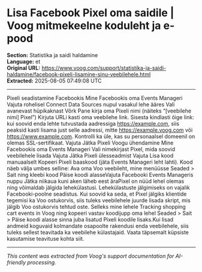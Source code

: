# Lisa Facebook Pixel oma saidile | Voog mitmekeelne koduleht ja e-pood

**Section:** Statistika ja saidi haldamine  
**Language:** et  
**Original URL:** https://www.voog.com/support/statistika-ja-saidi-haldamine/facebook-pixeli-lisamine-sinu-veebilehele.html  
**Extracted:** 2025-08-05 07:49:08 UTC

---

Pixeli seadistamine Facebookis
Mine Facebookis oma Events Manageri
Vajuta rohelisel Connect Data Sources nupul vasakul lehe ääres
Vali avanevast hüpikaknast Võrk
Pane kirja oma Pixeli nimi (näiteks “[veebilehe nimi] Pixel”)
Kirjuta URLi kasti oma veebilehe link. Sisesta kindlasti õige link: kui soovid enda lehte tutvustada aadressiga https://example.com, siis peaksid kasti lisama just selle aadressi, mitte https://example.voog.com või https://www.example.com. Kontrolli ka üle, kas su personaalsel domeenil on olemas SSL-sertifikaat.
Vajuta Jätka
Pixeli Voogu ühendamine
Mine Facebookis oma Events Manageri
Vali nimekirjast Pixel, mida soovid veebilehele lisada
Vajuta Jätka Pixeli ülesseadmist
Vajuta Lisa kood manuaalselt
Kopeeri Pixeli baaskood (jäta Events Manageri leht lahti). Kood näeb välja umbes selline:<!-- Facebook Pixel Code --><script>  !function(f,b,e,v,n,t,s)  {if(f.fbq)return;n=f.fbq=function(){n.callMethod?  n.callMethod.apply(n,arguments):n.queue.push(arguments)};  if(!f._fbq)f._fbq=n;n.push=n;n.loaded=!0;n.version='2.0';  n.queue=[];t=b.createElement(e);t.async=!0;  t.src=v;s=b.getElementsByTagName(e)[0];  s.parentNode.insertBefore(t,s)}(window, document,'script',  'https://connect.facebook.net/en_US/fbevents.js');  fbq('init', '{your-pixel-id-goes-here}');  fbq('track', 'PageView');</script><noscript>  <img height="1" width="1" style="display:none"    src="https://www.facebook.com/tr?id={your-pixel-id-goes-here}&ev=PageView&noscript=1"/></noscript><!-- End Facebook Pixel Code -->
Ava oma Voo veebileht, mine menüüsse Seaded > Sait ning kleebi kood Päise koodi alasseVajuta Facebooki Events Manageris nuppu Jätka niikaua kuni aken läheb eest äraPixel on nüüd lehel olemas ning võimaldab jälgida lehekülastusi. Lehekülastuste jälgimiseks on vajalik Facebooki-poolne seadistus. Kui soovid ka seda, et Pixel jälgiks klientide tegemisi ka Voo ostukorvis, siis tuleks veebilehele juurde lisada skript, mis jälgib Voo ostukorvis tehtud oste. Selleks mine lehele Tracking shopping cart events in Voog ning kopeeri vastav koodijupp oma lehel Seaded > Sait > Päise koodi alasse sinna juba lisatud Pixeli koodile lisaks.Kui lisad andmeid koguvaid kolmandate osapoolte rakendusi enda veebilehele, siis tuleks sellest teavitada ka veebilehe külastajaid. Vaata täpsemalt küpsiste kasutamise teavituse kohta siit.

---

*This content was extracted from Voog's support documentation for AI-friendly processing.*
